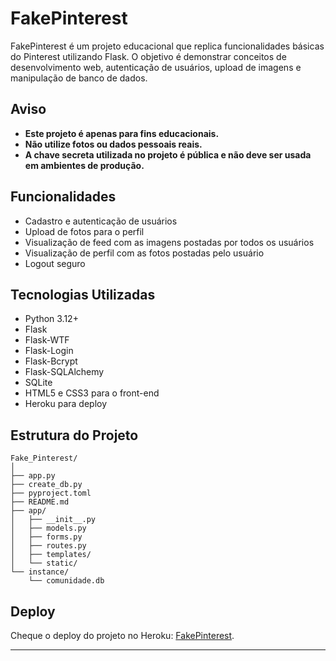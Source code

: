 # FakePinterest

FakePinterest é um projeto educacional que replica funcionalidades básicas do Pinterest utilizando Flask. O objetivo é demonstrar conceitos de desenvolvimento web, autenticação de usuários, upload de imagens e manipulação de banco de dados.

## Aviso

- **Este projeto é apenas para fins educacionais.**
- **Não utilize fotos ou dados pessoais reais.**
- **A chave secreta utilizada no projeto é pública e não deve ser usada em ambientes de produção.**

## Funcionalidades

- Cadastro e autenticação de usuários
- Upload de fotos para o perfil
- Visualização de feed com as imagens postadas por todos os usuários
- Visualização de perfil com as fotos postadas pelo usuário
- Logout seguro

## Tecnologias Utilizadas

- Python 3.12+
- Flask
- Flask-WTF
- Flask-Login
- Flask-Bcrypt
- Flask-SQLAlchemy
- SQLite
- HTML5 e CSS3 para o front-end
- Heroku para deploy

## Estrutura do Projeto

```
Fake_Pinterest/
│
├── app.py
├── create_db.py
├── pyproject.toml
├── README.md
├── app/
│   ├── __init__.py
│   ├── models.py
│   ├── forms.py
│   ├── routes.py
│   ├── templates/
│   └── static/
└── instance/
    └── comunidade.db
```

## Deploy

Cheque o deploy do projeto no Heroku: [FakePinterest](https://fake-pinterest-a24aae7cd238.herokuapp.com/).

---
